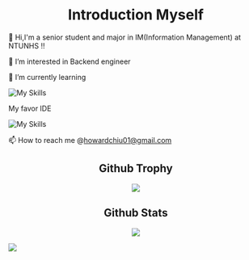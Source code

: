<h1 align="center">Introduction Myself</h1>
<p align="center">
 
👋 Hi,I'm a senior student and major in IM(Information Management) at NTUNHS !!

   👀 I’m interested in Backend engineer
     
  
   🌱 I’m currently learning 
 
   ![My Skills](https://skillicons.dev/icons?i=linux,discord,spring,java,js,react,redis,mysql,docker,git,github,gitlab)
         
 My favor IDE 

 ![My Skills](https://skillicons.dev/icons?i=idea,vscode)

 📫 How to reach me  @howardchiu01@gmail.com
</p>



<h2 align="center">Github Trophy</h2>
<p align="center">
    <img src="https://github-profile-trophy.vercel.app/?username=Qiuhoward&theme=nord&no-frame=true&margin-w=15&margin-h=15" />
</p>

<h2 align="center">Github Stats</h2>
<p align="center">
    <img src="https://github-readme-stats.vercel.app/api?username=Qiuhoward&show_icons=true&theme=nord" />
</p>


![](https://raw.githubusercontent.com/Qiuhoward/Qiuhoward/output/github-contribution-grid-snake.svg)
